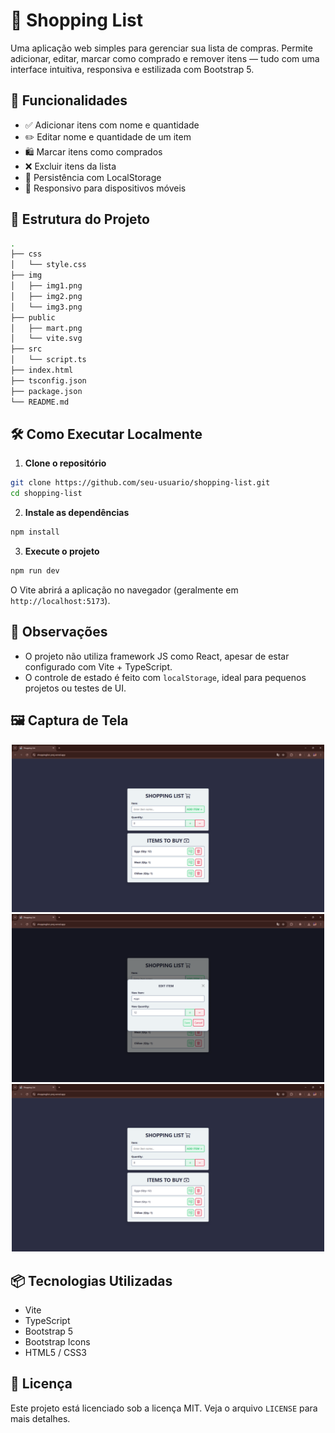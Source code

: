 # 🛒 Shopping List

Uma aplicação web simples para gerenciar sua lista de compras. Permite adicionar, editar, marcar como comprado e remover itens — tudo com uma interface intuitiva, responsiva e estilizada com Bootstrap 5.

## 🚀 Funcionalidades

- ✅ Adicionar itens com nome e quantidade
- ✏️ Editar nome e quantidade de um item
- 🛍️ Marcar itens como comprados
- ❌ Excluir itens da lista
- 💾 Persistência com LocalStorage
- 📱 Responsivo para dispositivos móveis

## 🧩 Estrutura do Projeto

```bash
.
├── css
│   └── style.css
├── img
│   ├── img1.png
│   ├── img2.png
│   └── img3.png
├── public
│   ├── mart.png
│   └── vite.svg
├── src
│   └── script.ts
├── index.html
├── tsconfig.json
├── package.json
└── README.md
```

## 🛠️ Como Executar Localmente

1. **Clone o repositório**
```bash
git clone https://github.com/seu-usuario/shopping-list.git
cd shopping-list
```

2. **Instale as dependências**
```bash
npm install
```

3. **Execute o projeto**
```bash
npm run dev
```

O Vite abrirá a aplicação no navegador (geralmente em `http://localhost:5173`).

## 📌 Observações

- O projeto não utiliza framework JS como React, apesar de estar configurado com Vite + TypeScript.
- O controle de estado é feito com `localStorage`, ideal para pequenos projetos ou testes de UI.

## 🖼️ Captura de Tela

<p align="center">
    <img src="./img/img1.png" alt="Interface da aplicação 1" width="500" />
    <img src="./img/img2.png" alt="Interface da aplicação 2" width="500" />
    <img src="./img/img3.png" alt="Interface da aplicação 3" width="500" />
</p>

## 📦 Tecnologias Utilizadas

- Vite
- TypeScript
- Bootstrap 5
- Bootstrap Icons
- HTML5 / CSS3

## 📄 Licença

Este projeto está licenciado sob a licença MIT. Veja o arquivo `LICENSE` para mais detalhes.